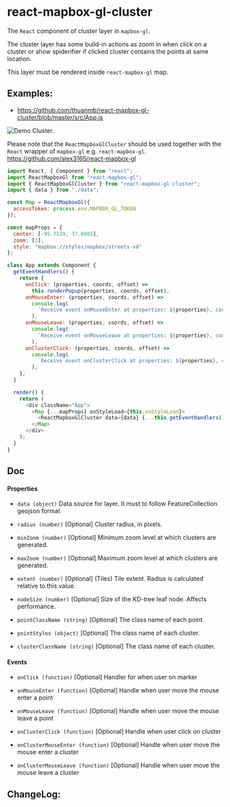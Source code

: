 # react-mapbox-gl-cluster

The `React` component of cluster layer in `mapbox-gl`.

The cluster layer has some build-in actions as zoom in when click on a cluster or show spiderifier if clicked cluster contains the points at same location.

This layer must be rendered inside `react-mapbox-gl` map.

## Examples:

* https://github.com/thuanmb/react-mapbox-gl-cluster/blob/master/src/App.js

![Demo Cluster.](./demo/demo.gif)

Please note that the `ReactMapboxGlCluster` should be used together with the `React` wrapper of `mapbox-gl` e.g. `react-mapbox-gl`.
https://github.com/alex3165/react-mapbox-gl

```js
import React, { Component } from "react";
import ReactMapboxGl from "react-mapbox-gl";
import { ReactMapboxGlCluster } from "react-mapbox-gl-cluster";
import { data } from "./data";

const Map = ReactMapboxGl({
  accessToken: process.env.MAPBOX_GL_TOKEN
});

const mapProps = {
  center: [-95.7129, 37.0902],
  zoom: [3],
  style: "mapbox://styles/mapbox/streets-v8"
};

class App extends Component {
  getEventHandlers() {
    return {
      onClick: (properties, coords, offset) =>
        this.renderPopup(properties, coords, offset),
      onMouseEnter: (properties, coords, offset) =>
        console.log(
          `Receive event onMouseEnter at properties: ${properties}, coords: ${coords}, offset: ${offset}`
        ),
      onMouseLeave: (properties, coords, offset) =>
        console.log(
          `Receive event onMouseLeave at properties: ${properties}, coords: ${coords}, offset: ${offset}`
        ),
      onClusterClick: (properties, coords, offset) =>
        console.log(
          `Receive event onClusterClick at properties: ${properties}, coords: ${coords}, offset: ${offset}`
        ),
    };
  }

  render() {
    return (
      <div className="App">
        <Map {...mapProps} onStyleLoad={this.onStyleLoad}>
          <ReactMapboxGlCluster data={data} {...this.getEventHandlers()} />
        </Map>
      </div>
    );
  }
}
```

## Doc

#### Properties

* `data (object)`
  Data source for layer. It must to follow FeatureCollection geojson format

* `radius (number)`
  [Optional] Cluster radius, in pixels.

* `minZoom (number)`
  [Optional] Minimum zoom level at which clusters are generated.

* `maxZoom (number)`
  [Optional] Maximum zoom level at which clusters are generated.

* `extent (number)`
  [Optional] (Tiles) Tile extent. Radius is calculated relative to this value.

* `nodeSize (number)`
  [Optional] Size of the KD-tree leaf node. Affects performance.

* `pointClassName (string)`
  [Optional] The class name of each point.

* `pointStyles (object)`
  [Optional] The class name of each cluster.

* `clusterClassName (string)`
  [Optional] The class name of each cluster.

#### Events

* `onClick (function)`
  [Optional] Handler for when user on marker

* `onMouseEnter (function)`
  [Optional] Handle when user move the mouse enter a point

* `onMouseLeave (function)`
  [Optional] Handle when user move the mouse leave a point

* `onClusterClick (function)`
  [Optional] Handle when user click on cluster

* `onClusterMouseEnter (function)`
  [Optional] Handle when user move the mouse enter a cluster

* `onClusterMouseLeave (function)`
  [Optional] Handle when user move the mouse leave a cluster

## ChangeLog:
